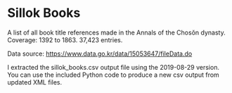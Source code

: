 # Sillok Books

A list of all book title references made in the Annals of the Chosŏn dynasty. Coverage: 1392 to 1863. 37,423 entries.

Data source: https://www.data.go.kr/data/15053647/fileData.do

I extracted the sillok_books.csv output file using the 2019-08-29 version. You can use the included Python code to produce a new csv output from updated XML files.
